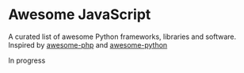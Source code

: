 Awesome JavaScript
==================

A curated list of awesome Python frameworks, libraries and software. Inspired by [awesome-php](https://github.com/ziadoz/awesome-php) and [awesome-python](https://github.com/vinta/awesome-python)

In progress
